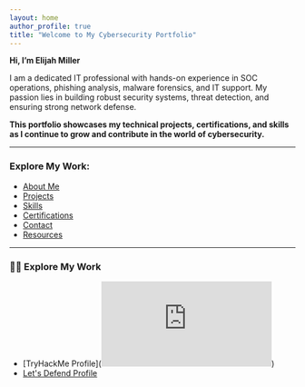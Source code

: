 ```yaml
---
layout: home
author_profile: true
title: "Welcome to My Cybersecurity Portfolio"
---
```


**Hi, I’m Elijah Miller** 

I am a dedicated IT professional with hands-on experience in SOC operations, phishing analysis, malware forensics, and IT support. My passion lies in building robust security systems, threat detection, and ensuring strong network defense. 

**This portfolio showcases my technical projects, certifications, and skills as I continue to grow and contribute in the world of cybersecurity.**

---

### Explore My Work:
- [About Me](about)
- [Projects](projects)
- [Skills](skills)
- [Certifications](certifications)
- [Contact](contact)
- [Resources](resources)

---

### 👨‍💻 Explore My Work
- [TryHackMe Profile](<iframe src="https://tryhackme.com/api/v2/badges/public-profile?userPublicId=1559492" style='border:none;'></iframe>)  
- [Let's Defend Profile](https://letsdefend.io/profile/elijah_miller716)  
